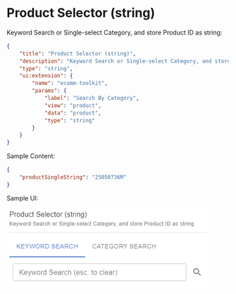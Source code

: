 # Product Selector (string)

Keyword Search or Single-select Category, and store Product ID as string:

```json
{
    "title": "Product Selector (string)",
    "description": "Keyword Search or Single-select Category, and store Product ID as string",
    "type": "string",
    "ui:extension": {
        "name": "ecomm-toolkit",
        "params": {
            "label": "Search By Category",
            "view": "product",
            "data": "product",
            "type": "string"
        }
    }
}
```

Sample Content:

```json
{
    "productSingleString": "25050736M"
}
```

Sample UI:

![Sample UI](../../media/product-selector-string.png)
